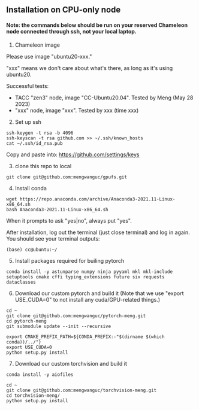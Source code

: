 ## Installation on CPU-only node

#### Note: the commands below should be run on your reserved Chameleon node connected through ssh, not your local laptop.

1. Chameleon image

Please use image "ubuntu20-xxx."

"xxx" means we don't care about what's there, as long as it's using ubuntu20.

Successful tests:
- TACC "zen3" node, image "CC-Ubuntu20.04". Tested by Meng (May 28 2023)
- "xxx" node, image "xxx". Tested by xxx (time xxx)

2. Set up ssh
```
ssh-keygen -t rsa -b 4096
ssh-keyscan -t rsa github.com >> ~/.ssh/known_hosts
cat ~/.ssh/id_rsa.pub
```

Copy and paste into: https://github.com/settings/keys

3. clone this repo to local

```
git clone git@github.com:mengwanguc/gpufs.git
```

4. Install conda

```
wget https://repo.anaconda.com/archive/Anaconda3-2021.11-Linux-x86_64.sh
bash Anaconda3-2021.11-Linux-x86_64.sh
```

When it prompts to ask "yes|no", always put "yes".

After installation, log out the terminal (just close terminal) and log in again. You should see your terminal outputs:

```
(base) cc@ubuntu:~/
```


5. Install packages required for builing pytorch

```
conda install -y astunparse numpy ninja pyyaml mkl mkl-include setuptools cmake cffi typing_extensions future six requests dataclasses
```


6. Download our custom pytorch and build it (Note that we use "export USE_CUDA=0" to not install any cuda/GPU-related things.)

```
cd ~
git clone git@github.com:mengwanguc/pytorch-meng.git
cd pytorch-meng
git submodule update --init --recursive

export CMAKE_PREFIX_PATH=${CONDA_PREFIX:-"$(dirname $(which conda))/../"}
export USE_CUDA=0
python setup.py install
```

7. Download our custom torchvision and build it

```
conda install -y aiofiles

cd ~
git clone git@github.com:mengwanguc/torchvision-meng.git
cd torchvision-meng/
python setup.py install
```